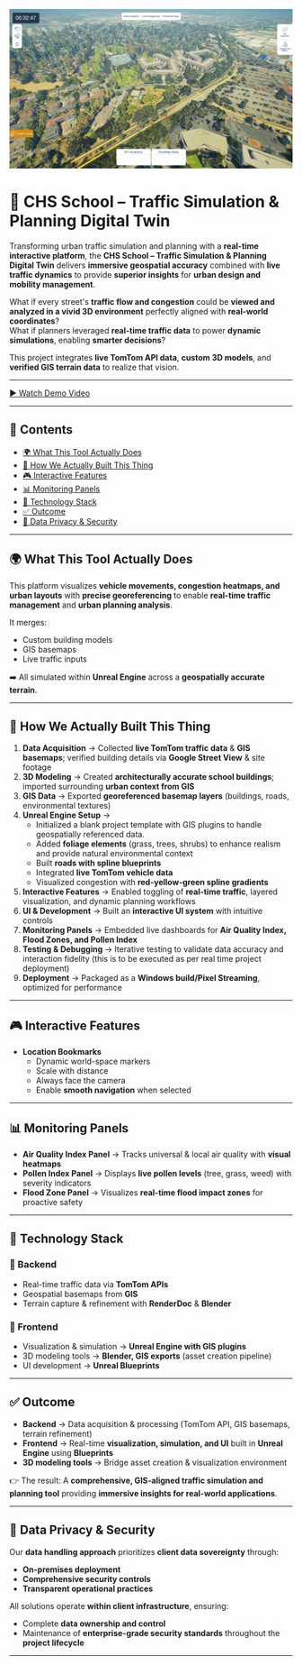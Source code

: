 ![CHS School – Traffic Simulation & Planning Digital Twin](./assets/cover-image.png)

# 🏫 CHS School – Traffic Simulation & Planning Digital Twin

Transforming urban traffic simulation and planning with a **real-time interactive platform**, the **CHS School – Traffic Simulation & Planning Digital Twin** delivers **immersive geospatial accuracy** combined with **live traffic dynamics** to provide **superior insights** for **urban design and mobility management**.  

What if every street's **traffic flow and congestion** could be **viewed and analyzed in a vivid 3D environment** perfectly aligned with **real-world coordinates**?  
What if planners leveraged **real-time traffic data** to power **dynamic simulations**, enabling **smarter decisions**?  

This project integrates **live TomTom API data**, **custom 3D models**, and **verified GIS terrain data** to realize that vision.  

---

[▶ Watch Demo Video](https://drive.google.com/file/d/177Z3TLlNW_gPt9hB-x7uw6rsCR2OBD0-/view?usp=drive_link)

---

## 📑 Contents
- [🌍 What This Tool Actually Does](#-what-this-tool-actually-does)  
- [🔄 How We Actually Built This Thing](#-how-we-actually-built-this-thing)  
- [🎮 Interactive Features](#-interactive-features)  
- [📊 Monitoring Panels](#-monitoring-panels)  
- [🧰 Technology Stack](#-technology-stack)  
- [✅ Outcome](#-outcome)  
- [🔐 Data Privacy & Security](#-data-privacy--security)

---

## 🌍 What This Tool Actually Does
This platform visualizes **vehicle movements, congestion heatmaps, and urban layouts** with **precise georeferencing** to enable **real-time traffic management** and **urban planning analysis**.  

It merges:  
- Custom building models  
- GIS basemaps  
- Live traffic inputs  

➡️ All simulated within **Unreal Engine** across a **geospatially accurate terrain**.  

---

## 🔄 How We Actually Built This Thing
1. **Data Acquisition** → Collected **live TomTom traffic data** & **GIS basemaps**; verified building details via **Google Street View** & site footage  
2. **3D Modeling** → Created **architecturally accurate school buildings**; imported surrounding **urban context from GIS**  
3. **GIS Data** → Exported **georeferenced basemap layers** (buildings, roads, environmental textures)  
4. **Unreal Engine Setup** →  
   - Initialized a blank project template with GIS plugins to handle geospatially referenced data.
   - Added **foliage elements** (grass, trees, shrubs) to enhance realism and provide natural environmental context
   - Built **roads with spline blueprints**
   - Integrated **live TomTom vehicle data**  
   - Visualized congestion with **red-yellow-green spline gradients**  
5. **Interactive Features** → Enabled toggling of **real-time traffic**, layered visualization, and dynamic planning workflows  
6. **UI & Development** → Built an **interactive UI system** with intuitive controls  
7. **Monitoring Panels** → Embedded live dashboards for **Air Quality Index, Flood Zones, and Pollen Index**  
8. **Testing & Debugging** → Iterative testing to validate data accuracy and interaction fidelity (this is to be executed as per real time project deployment)
9. **Deployment** → Packaged as a **Windows build/Pixel Streaming**, optimized for performance  

---

## 🎮 Interactive Features
- **Location Bookmarks**  
  - Dynamic world-space markers  
  - Scale with distance  
  - Always face the camera  
  - Enable **smooth navigation** when selected  

---

## 📊 Monitoring Panels
- **Air Quality Index Panel** → Tracks universal & local air quality with **visual heatmaps**  
- **Pollen Index Panel** → Displays **live pollen levels** (tree, grass, weed) with severity indicators  
- **Flood Zone Panel** → Visualizes **real-time flood impact zones** for proactive safety  

---

## 🧰 Technology Stack

### 🔹 Backend
- Real-time traffic data via **TomTom APIs**  
- Geospatial basemaps from **GIS**  
- Terrain capture & refinement with **RenderDoc** & **Blender**  

### 🔹 Frontend
- Visualization & simulation → **Unreal Engine with GIS plugins**  
- 3D modeling tools → **Blender, GIS exports** (asset creation pipeline)  
- UI development → **Unreal Blueprints**  

---

## ✅ Outcome
- **Backend** → Data acquisition & processing (TomTom API, GIS basemaps, terrain refinement)  
- **Frontend** → Real-time **visualization, simulation, and UI** built in **Unreal Engine** using **Blueprints**  
- **3D modeling tools** → Bridge asset creation & visualization environment  

👉 The result: A **comprehensive, GIS-aligned traffic simulation and planning tool** providing **immersive insights for real-world applications**.  

---

## 🔐 Data Privacy & Security
Our **data handling approach** prioritizes **client data sovereignty** through:  
- **On-premises deployment**  
- **Comprehensive security controls**  
- **Transparent operational practices**  

All solutions operate **within client infrastructure**, ensuring:  
- Complete **data ownership and control**  
- Maintenance of **enterprise-grade security standards** throughout the **project lifecycle**

---
